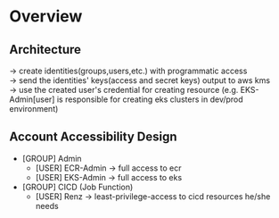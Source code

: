 # Overview 
## Architecture 
-> create identities(groups,users,etc.) with programmatic access <br />
-> send the identities' keys(access and secret keys) output to aws kms <br />
-> use the created user's credential for creating resource (e.g. EKS-Admin[user] is responsible for creating eks clusters in dev/prod environment) <br />

## Account Accessibility Design
* [GROUP] Admin 
    * [USER] ECR-Admin -> full access to ecr 
    * [USER] EKS-Admin -> full access to eks
* [GROUP] CICD (Job Function)
    * [USER] Renz -> least-privilege-access to cicd resources he/she needs
